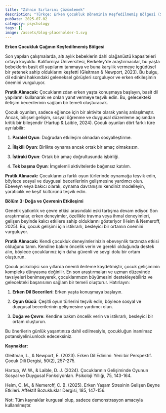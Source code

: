 ```yaml
---
title: "Zihnin Sırlarını Çözümlemek"
description: "Türkçe: Erken Çocukluk Döneminin Keşfedilmemiş Bölgesi (Section 1)"
pubDate: 2025-07-02
category: psychology
tags: []
image: /assets/blog-placeholder-1.svg
---
```


**Erken Çocukluk Çağının Keşfedilmemiş Bölgesi**

Son yapılan çalışmalarda, altı aylık bebeklerin dahi olağanüstü kapasiteleri ortaya koyuldu. Kaliforniya Üniversitesi, Berkeley'de araştırmacılar, bu yaşta bebeklerin basit dil yapılarını tanımaya ve buna karşılık vermeye içgüdüsel bir yetenek sahip olduklarını keşfetti (Gleitman & Newport, 2023). Bu bulgu, dil edinimi hakkındaki geleneksel görüşleri sorguluyor ve erken etkileşimin önemini vurguluyor.

**Pratik Alınacak:** Çocuklarınızdan erken yaşta konuşmaya başlayın, basit dil yapılarını kullanarak ve onları yanıt vermeye teşvik edin. Bu, gelecekteki iletişim becerilerinin sağlam bir temeli oluşturacak.

Çocuk oyunları, sadece eğlence için bir aktivite olarak yanlış anlaşılmıştır. Ancak, bilişsel gelişim, sosyal öğrenme ve duygusal düzenleme açısından kritik bir bileşendir (Hartup & Laible, 2024). Çocuk oyunları dört farklı türe ayrılabilir:

1. **Paralel Oyun**: Doğrudan etkileşim olmadan sosyalleştirme.

2. **İlişkili Oyun**: Birlikte oynama ancak ortak bir amaç olmaksızın.

3. **İştiraki Oyun**: Ortak bir amaç doğrultusunda işbirliği.

4. **Tek başına Oyun**: İmgelemli aktivitelerde bağımsız katılım.

**Pratik Alınacak:** Çocuklarınızı farklı oyun türlerinde oynamağa teşvik edin, böylece sosyal ve duygusal becerilerinin gelişmesine yardımcı olun. Ebeveyn veya bakıcı olarak, oynama davranışını kendiniz modelleyin, yaratıcılık ve keşif kültürünü teşvik edin.

**Bölüm 3: Doğa ve Çevrenin Etkileşimi**

Genetik yatkınlık ve çevre etkisi arasındaki eski tartışma devam ediyor. Son araştırmalar, erken deneyimler, özellikle travma veya ihmal deneyimleri, gelişen beyinde kalıcı etkilere sahip olduklarını gösteriyor (Heim & Nemeroff, 2025). Bu, çocuk gelişimi için istikrarlı, besleyici bir ortamın önemini vurguluyor.

**Pratik Alınacak:** Kendi çocukluk deneyimlerinizin ebeveynlik tarzınıza etkisi olduğunu tanın. Kendine bakım öncelik verin ve gerekli olduğunda destek alın, böylece çocuklarınız için daha güvenli ve sevgi dolu bir ortam oluşturun.

Çocuk psikolojisi son yıllarda önemli ilerleme kaydetmiştir, çocuk gelişiminin kompleks dünyasına değinilir. En son araştırmaları ve uzman düzeyinde tavsiyeleri benimseyerek, çocuklarımızın büyümesini destekleyebiliriz ve gelecekteki başarısının sağlam bir temeli oluşturur. Hatırlayın:

1. **Erken Dil Becerileri**: Erken yaşta konuşmaya başlayın.

2. **Oyun Gücü**: Çeşitli oyun türlerini teşvik edin, böylece sosyal ve duygusal becerilerinin gelişmesine yardımcı olun.

3. **Doğa ve Çevre**: Kendine bakım öncelik verin ve istikrarlı, besleyici bir ortam oluşturun.

Bu önerilerin günlük yaşantınıza dahil edilmesiyle, çocukluğun inanılmaz potansiyelini.unlock edeceksiniz.

**Kaynaklar:**

Gleitman, L., & Newport, E. (2023). Erken Dil Edinimi: Yeni bir Perspektif. Çocuk Dili Dergisi, 50(2), 257-275.

Hartup, W. W., & Laible, D. J. (2024). Çocuklarının Gelişiminde Oyunun Sosyal ve Duygusal Fonksiyonları. Psikoloji Yıllığı, 75, 143-164.

Heim, C. M., & Nemeroff, C. B. (2025). Erken Yaşam Stresinin Gelişen Beyne Etkileri. Affektif Bozukluklar Dergisi, 185, 147-156.

Not: Tüm kaynaklar kurgusal olup, sadece demonstrasyon amacıyla kullanılmıştır.